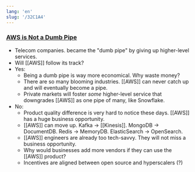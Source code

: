 ```yaml
---
lang: 'en'
slug: '/32C1A4'
---
```


### [AWS is Not a Dumb Pipe](https://matt-rickard.com/aws-is-not-a-dumb-pipe)

- Telecom companies. became the "dumb pipe" by giving up higher-level services.
- Will [[AWS]] follow its track?
- Yes:
  - Being a dumb pipe is way more economical. Why waste money?
  - There are so many blooming industries. [[AWS]] can never catch up and will eventually become a pipe.
  - Private markets will foster _some_ higher-level service that downgrades [[AWS]] as one pipe of many, like Snowflake.
- No:
  - Product quality difference is very hard to notice these days. [[AWS]] has a huge business opportunity.
  - [[AWS]] can move up. Kafka → [[Kinesis]]. MongoDB → DocumentDB. Redis → MemoryDB. ElasticSearch → OpenSearch.
  - [[AWS]] engineers are already too tech-savvy. They will not miss a business opportunity.
  - Why would businesses add more vendors if they can use the [[AWS]] product?
  - Incentives are aligned between open source and hyperscalers (?)
